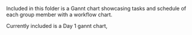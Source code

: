 Included in this folder is a Gannt chart showcasing tasks and schedule of each group member with a workflow chart.

Currently included is a Day 1 gannt chart,
